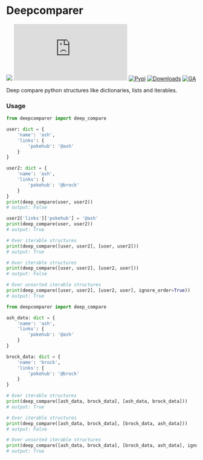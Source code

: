 # Deepcomparer

![](https://img.shields.io/badge/PRs-welcome-green.svg)
[![GitHub](https://img.shields.io/github/license/parada3desu/deepcomparer.py)](https://github.com/parada3desu/deepcomparer.py/blob/main/LICENSE)
[![Pypi](https://img.shields.io/pypi/v/deepcomparer)](https://pypi.org/project/deepcomparer/)
[![Downloads](https://pepy.tech/badge/deepcomparer)](https://pepy.tech/project/deepcomparer)
[![GA](https://github.com/parada3desu/deepcomparer.py/workflows/tests/badge.svg)](https://github.com/parada3desu/deepcomparer.py/actions/workflows/test.yml)

Deep compare python structures like dictionaries, lists and iterables.

### Usage

```python
from deepcomparer import deep_compare

user: dict = {
    'name': 'ash',
    'links': {
        'pokehub': '@ash'
    }
}

user2: dict = {
    'name': 'ash',
    'links': {
        'pokehub': '@brock'
    }
}
print(deep_compare(user, user2))
# output: False

user2['links']['pokehub'] = '@ash'
print(deep_compare(user, user2))
# output: True

# Over iterable structures
print(deep_compare([user, user2], [user, user2]))
# output: True

# Over iterable structures
print(deep_compare([user, user2], [user2, user]))
# output: False

# Over unsorted iterable structures
print(deep_compare([user, user2], [user2, user], ignore_order=True))
# output: True
```


```python
from deepcomparer import deep_compare

ash_data: dict = {
    'name': 'ash',
    'links': {
        'pokehub': '@ash'
    }
}

brock_data: dict = {
    'name': 'brock',
    'links': {
        'pokehub': '@brock'
    }
}

# Over iterable structures
print(deep_compare([ash_data, brock_data], [ash_data, brock_data]))
# output: True

# Over iterable structures
print(deep_compare([ash_data, brock_data], [brock_data, ash_data]))
# output: False

# Over unsorted iterable structures
print(deep_compare([ash_data, brock_data], [brock_data, ash_data], ignore_order=True))
# output: True
```